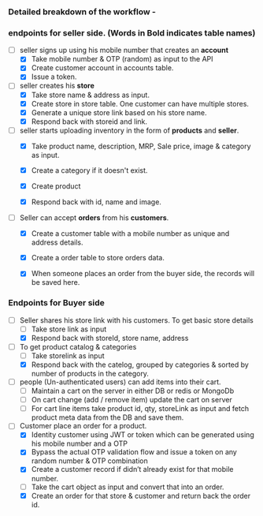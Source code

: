 ### Detailed breakdown of the workflow -

 ### endpoints for seller side. (Words in Bold indicates table names)
 
- [ ]  seller signs up using his mobile number that creates an **account**
	- [x]  Take mobile number & OTP (random) as input to the API
	- [x]  Create customer account in accounts table.
	- [x]  Issue a token.  

- [ ]  seller creates his **store**
	- [x]  Take store name & address as input.  
	- [x]  Create store in store table. One customer can have multiple stores.
	- [x]  Generate a unique store link based on his store name.
	- [x]  Respond back with storeid and link.

- [ ]  seller starts uploading inventory in the form of **products** and **seller**.
	- [x]  Take product name, description, MRP, Sale price, image & category as input.  
	- [x]  Create a category if it doesn't exist.
	- [x]  Create product
	- [x]  Respond back with id, name and image.
	 
  
- [ ]  Seller can accept **orders** from his **customers**.
	- [x]  Create a customer table with a mobile number as unique and address details.    
	- [x]  Create a order table to store orders data.
	- [x]  When someone places an order from the buyer side, the records will be saved here.
	   

### Endpoints for Buyer side

 
- [ ]  Seller shares his store link with his customers. To get basic store details
	- [ ]  Take store link as input    
	- [x]  Respond back with storeId, store name, address

-[ ]  To get product catalog & categories
	- [ ]  Take storelink as input    
	- [x]  Respond back with the catelog, grouped by categories & sorted by number of products in the category.

-[ ]  people (Un-authenticated users) can add items into their cart.
	- [ ]  Maintain a cart on the server in either DB or redis or MongoDb    
	- [ ]  On cart change (add / remove item) update the cart on server
	- [ ]  For cart line items take product id, qty, storeLink as input and fetch product meta data from the DB and save them.
  
-[ ]  Customer place an order for a product. 
	- [x]  Identity customer using JWT or token which can be generated using his mobile number and a OTP 
	- [x]  Bypass the actual OTP validation flow and issue a token on any random number & OTP combination
	- [x]  Create a customer record if didn’t already exist for that mobile number.
	- [ ]  Take the cart object as input and convert that into an order.
	- [x]  Create an order for that store & customer and return back the order id.
